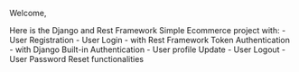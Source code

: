 Welcome, 

Here is the Django and Rest Framework Simple Ecommerce project with:
    - User Registration
    - User Login 
        - with Rest Framework Token Authentication
        - with Django Built-in Authentication
    - User profile Update
    - User Logout
    - User Password Reset 
    functionalities